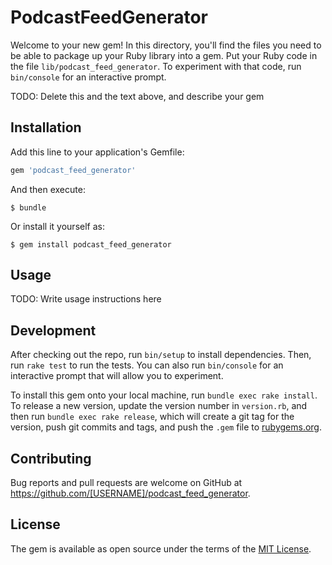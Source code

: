 # PodcastFeedGenerator

Welcome to your new gem! In this directory, you'll find the files you need to be able to package up your Ruby library into a gem. Put your Ruby code in the file `lib/podcast_feed_generator`. To experiment with that code, run `bin/console` for an interactive prompt.

TODO: Delete this and the text above, and describe your gem

## Installation

Add this line to your application's Gemfile:

```ruby
gem 'podcast_feed_generator'
```

And then execute:

    $ bundle

Or install it yourself as:

    $ gem install podcast_feed_generator

## Usage

TODO: Write usage instructions here

## Development

After checking out the repo, run `bin/setup` to install dependencies. Then, run `rake test` to run the tests. You can also run `bin/console` for an interactive prompt that will allow you to experiment.

To install this gem onto your local machine, run `bundle exec rake install`. To release a new version, update the version number in `version.rb`, and then run `bundle exec rake release`, which will create a git tag for the version, push git commits and tags, and push the `.gem` file to [rubygems.org](https://rubygems.org).

## Contributing

Bug reports and pull requests are welcome on GitHub at https://github.com/[USERNAME]/podcast_feed_generator.

## License

The gem is available as open source under the terms of the [MIT License](https://opensource.org/licenses/MIT).
